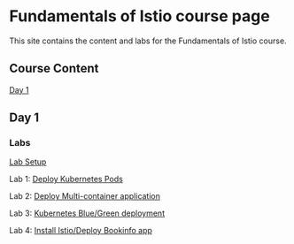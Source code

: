 # Fundamentals of Istio course page 

This site contains the content and labs for the Fundamentals of Istio course. 

## Course Content
[Day 1](https://www.dropbox.com/s/aa3r5e8itihbwb1/00%20-%20Fundamentals%20of%20Istio%20Day%201.pdf?dl=0)   

## Day 1 

### Labs

[Lab Setup](labs/001-setup-gcp/)

Lab 1: [Deploy Kubernetes Pods](labs/04-pods)

Lab 2: [Deploy Multi-container application](labs/05-multi)

Lab 3: [Kubernetes Blue/Green deployment](labs/06-blue-green)

Lab 4: [Install Istio/Deploy Bookinfo app](labs/install-istio)

